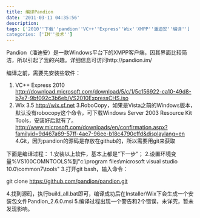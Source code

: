 ```yaml
---
title: 编译Pandion
date: '2011-03-11 04:35:56'
description: 
tags: ['2010''下载''pandion''VC++''Express''Wix''XMPP''潘迪安''编译'']
categories: ['IM''技术'']
---
```


Pandion（潘迪安）是一款Windows平台下的XMPP客户端，因其界面比较简洁，所以引起了我的兴趣。详细信息可访问http://pandion.im/

编译之前，需要先安装些软件：
1. VC++ Express 2010
http://download.microsoft.com/download/5/c/1/5c156922-ca10-49d8-b7e7-9bf092c3b6eb/VS2010ExpressCHS.iso
2. Wix 3.5
http://wix.sf.net
3.RoboCopy，如果是Vista之前的Windows版本，默认没有robocopy这个命令，可下载Windows Server 2003 Resource Kit Tools，安装好后就有了。
http://www.microsoft.com/downloads/en/confirmation.aspx?familyid=9d467a69-57ff-4ae7-96ee-b18c4790cffd&displaylang=en
4.Git，因为pandion的源码是存放在github的，所以需要用git来获取

下面是编译过程：
1.安装以上软件，基本上都是“下一步”；
2.设置环境变量%VS100COMNTOOLS%到"c:\program files\microsoft visual studio 10.0\common7\tools\"
3.打开git bash，输入命令：

git clone https://github.com/pandion/pandion.git

4.找到源码，执行build_all.bat即可，编译成功后在Installer\Wix下会生成一个安装包文件Pandion_2.6.0.msi
5.编译过程出现一个警告和2个错误，未详究，暂未发现影响。
